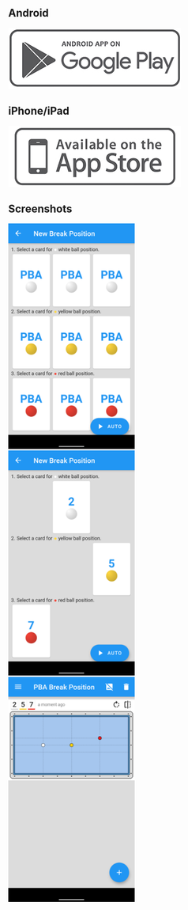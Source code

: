 　

## Android

[![PBA Break Position](/img/play-store.png)](https://play.google.com/store/apps/details?id=net.devking.breakshot)

## iPhone/iPad

[![PBA Break Position](/img/app-store.png)](https://apps.apple.com/us/app/id1566112411)

## Screenshots

<img src="/screenshot/en_android-s5_iphone-7/2.png" width="256">
<img src="/screenshot/en_android-s5_iphone-7/3.png" width="256">
<img src="/screenshot/en_android-s5_iphone-7/4.png" width="256">